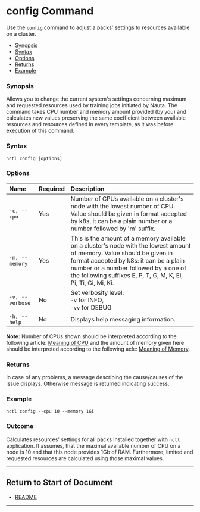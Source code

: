 # config Command

 Use the `config` command to adjust a packs' settings to resources available on a cluster. 

- [Synopsis](#synopsis)  
- [Syntax](#syntax)
- [Options](#options)
- [Returns](#returns)
- [Example](#example)  

### Synopsis

Allows you to change the current system's settings concerning maximum and requested resources used by training jobs initiated by Nauta. The command takes CPU number and memory amount provided (by you) and calculates new values preserving the same coefficient between available resources and resources defined in every template, as it was before execution of this command.     

### Syntax

`nctl config [options]`

### Options

| Name | Required | Description | 
|:--- |:--- |:--- |
|`-c, --cpu` | Yes | Number of CPUs available on a cluster's node with the lowest number of CPU. Value should be given in format accepted by k8s, it can be a plain number or a number followed by 'm' suffix.|
|`-m, --memory` | Yes | This is the amount of a memory available on a cluster's node with the lowest amount of memory. Value should be given in format accepted by k8s: it can be a plain number or a number followed by a one of the following suffixes E, P, T, G, M, K, Ei, Pi, Ti, Gi, Mi, Ki. |
|`-v, --verbose`| No | Set verbosity level: <br>`-v` for INFO, <br>`-vv` for DEBUG |
|`-h, --help` | No | Displays help messaging information. |

**Note:** Number of CPUs shown should be interpreted according to the following article: [Meaning of CPU](https://kubernetes.io/docs/concepts/configuration/manage-compute-resources-container/#meaning-of-cpu)
and the amount of memory given here should be interpreted according to the following acle: 
[Meaning of Memory](https://kubernetes.io/docs/concepts/configuration/manage-compute-resources-container/#meaning-of-memory).

### Returns

In case of any problems, a message describing the cause/causes of the issue displays. Otherwise message is returned indicating success. 

### Example

`nctl config --cpu 10 --memory 1Gi`

### Outcome

Calculates resources' settings for all packs installed together with `nctl` application. It assumes, that 
the maximal available number of CPU on a node is 10 and that this node provides 1Gb of RAM. Furthermore, limited and requested resources are calculated using those maximal values.

----------------------

## Return to Start of Document

* [README](../README.md)

----------------------

